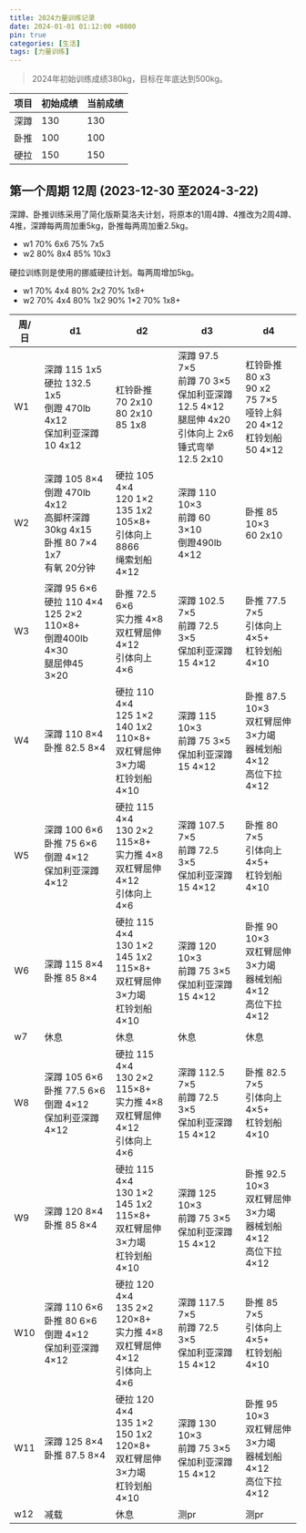 ```yaml
---
title: 2024力量训练记录
date: 2024-01-01 01:12:00 +0800
pin: true 
categories: [生活]
tags: [力量训练]
---
```


> 2024年初始训练成绩380kg，目标在年底达到500kg。

|项目|初始成绩|当前成绩|  
|--|--|--|
|深蹲|130|130|
|卧推|100|100|
|硬拉|150|150|

## 第一个周期 12周 (2023-12-30 至2024-3-22)

深蹲、卧推训练采用了简化版斯莫洛夫计划，将原本的1周4蹲、4推改为2周4蹲、4推，深蹲每两周加重5kg，卧推每两周加重2.5kg。
- w1 70% 6x6  75% 7x5  
- w2 80% 8x4  85% 10x3

硬拉训练则是使用的挪威硬拉计划。每两周增加5kg。

- w1 70% 4x4 80% 2x2 70% 1x8+
- w2 70% 4x4 80% 1x2  90% 1*2 70% 1x8+

|周/日|d1|d2|d3|d4|
|--|--|--|--|--|
|W1|深蹲 115 1x5 <br>硬拉 132.5 1x5 <br>倒蹬 470lb 4x12 <br>保加利亚深蹲 10 4x12 | 杠铃卧推 <br>70 2x10 <br> 80 2x10  <br> 85 1x8| 深蹲 97.5 7×5 <br>前蹲 70 3×5<br>保加利亚深蹲 12.5 4×12 <br> 腿屈伸 4x20 <br> 引体向上 2x6 <br> 锤式弯举 12.5 2x10| 杠铃卧推 80 x3 <br>    90 x2 <br>      75 7×5<br>哑铃上斜 20 4×12<br>杠铃划船 50 4×12|
|W2|深蹲 105 8×4<br>倒蹬 470lb 4x12<br>高脚杯深蹲30kg 4x15<br>卧推 80 7×4<br> 1x7<br>有氧 20分钟|硬拉 105 4×4  <br>120 1×2 <br>135 1x2 <br>105×8+<br>引体向上8866<br>绳索划船 4×12|深蹲 110 10×3<br>前蹲 60 3×10<br>倒蹬490lb 4×12|卧推 85 10×3<br> 60 2x10|
|W3|深蹲 95 6×6<br>硬拉 110 4×4  125 2×2 <br> 110×8+<br>倒蹬400lb 4×30<br>腿屈伸45 3×20|卧推 72.5 6×6<br>实力推 4×8<br>双杠臂屈伸 4×12<br>引体向上 4×6|深蹲 102.5 7×5<br>前蹲 72.5 3×5<br>保加利亚深蹲 15 4×12|卧推 77.5 7×5<br>引体向上 4×5+<br>杠铃划船 4×10|
|W4|深蹲 110 8×4<br>卧推 82.5 8×4|硬拉 110 4×4  <br>125 1×2 <br> 140 1x2 <br>110×8+<br>双杠臂屈伸 3×力竭<br>杠铃划船 4×10|深蹲 115 10×3<br>前蹲 75 3×5<br>保加利亚深蹲 15 4×12|卧推 87.5 10×3<br>双杠臂屈伸 3×力竭<br>器械划船 4×12<br>高位下拉 4×12|
|W5|深蹲 100 6×6<br>卧推 75 6×6<br>倒蹬 4×12<br>保加利亚深蹲 4×12|硬拉 115 4×4 <br> 130 2×2 <br> 115×8+<br>实力推 4×8<br>双杠臂屈伸 4×12<br>引体向上 4×6|深蹲 107.5 7×5<br>前蹲 72.5 3×5<br>保加利亚深蹲 15 4×12|卧推 80 7×5<br>引体向上 4×5+<br>杠铃划船 4×10|
|W6|深蹲 115 8×4<br>卧推 85 8×4|硬拉 115 4×4 <br> 130 1×2 <br> 145 1x2 <br>115×8+<br>双杠臂屈伸 3×力竭<br>杠铃划船 4×10|深蹲 120 10×3<br>前蹲 75 3×5<br>保加利亚深蹲 15 4×12|卧推 90 10×3<br>双杠臂屈伸 3×力竭<br>器械划船 4×12<br>高位下拉 4×12|
|w7|休息|休息|休息|休息|
|W8|深蹲 105 6×6<br>卧推 77.5 6×6<br>倒蹬 4×12<br>保加利亚深蹲 4×12|硬拉 115 4×4 <br> 130 2×2 <br> 115×8+<br>实力推 4×8<br>双杠臂屈伸 4×12<br>引体向上 4×6|深蹲 112.5 7×5<br>前蹲 72.5 3×5<br>保加利亚深蹲 15 4×12|卧推 82.5 7×5<br>引体向上 4×5+<br>杠铃划船 4×10|
|W9|深蹲 120 8×4<br>卧推 85 8×4|硬拉 115 4×4 <br> 130 1×2 <br> 145 1x2 <br>115×8+<br>双杠臂屈伸 3×力竭<br>杠铃划船 4×10|深蹲 125 10×3<br>前蹲 75 3×5<br>保加利亚深蹲 15 4×12|卧推 92.5 10×3<br>双杠臂屈伸 3×力竭<br>器械划船 4×12<br>高位下拉 4×12|
|W10|深蹲 110 6×6<br>卧推 80 6×6<br>倒蹬 4×12<br>保加利亚深蹲 4×12|硬拉 120 4×4 <br> 135 2×2 <br> 120×8+<br>实力推 4×8<br>双杠臂屈伸 4×12<br>引体向上 4×6|深蹲 117.5 7×5<br>前蹲 72.5 3×5<br>保加利亚深蹲 15 4×12|卧推 85 7×5<br>引体向上 4×5+<br>杠铃划船 4×10|
|W11|深蹲 125 8×4<br>卧推 87.5 8×4|硬拉 120 4×4 <br> 135 1×2 <br> 150 1x2 <br>120×8+<br>双杠臂屈伸 3×力竭<br>杠铃划船 4×10|深蹲 130 10×3<br>前蹲 75 3×5<br>保加利亚深蹲 15 4×12|卧推 95 10×3<br>双杠臂屈伸 3×力竭<br>器械划船 4×12<br>高位下拉 4×12|
|w12|减载|休息|测pr|测pr|
